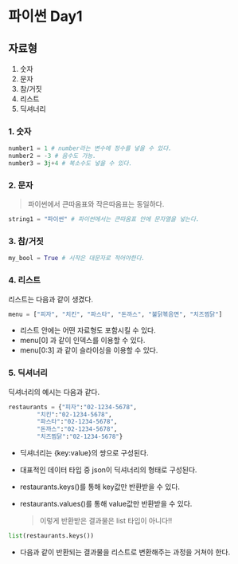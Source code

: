 

# 파이썬 Day1



## 자료형

1. 숫자
2. 문자
3. 참/거짓
4. 리스트
5. 딕셔너리



### 1. 숫자

```python 
number1 = 1 # number라는 변수에 정수를 넣을 수 있다.
number2 = -3 # 음수도 가능.
number3 = 3j+4 # 복소수도 넣을 수 있다.
```

### 2. 문자

> 파이썬에서 큰따옴표와 작은따옴표는 동일하다.

```python
string1 = "파이썬" # 파이썬에서는 큰따옴표 안에 문자열을 넣는다.
```

### 3. 참/거짓

```python
my_bool = True # 시작은 대문자로 적어야한다.
```

### 4. 리스트

리스트는 다음과 같이 생겼다.

```python 
menu = ["피자", "치킨", "파스타", "돈까스", "불닭볶음면", "치즈찜닭"]
```

- 리스트 안에는 어떤 자료형도 포함시킬 수 있다.
- menu[0] 과 같이 인덱스를 이용할 수 있다.
- menu[0:3] 과 같이 슬라이싱을 이용할 수 있다.

### 5. 딕셔너리

딕셔너리의 예시는 다음과 같다.

```python 
restaurants = {"피자":"02-1234-5678",
        "치킨":"02-1234-5678",
        "파스타":"02-1234-5678",
        "돈까스":"02-1234-5678",
        "치즈찜닭":"02-1234-5678"}
```

- 딕셔너리는 {key:value}의 쌍으로 구성된다.

- 대표적인 데이터 타입 중 json이 딕셔너리의 형태로 구성된다.

- restaurants.keys()를 통해 key값만 반환받을 수 있다.

- restaurants.values()를 통해 value값만 반환받을 수 있다.

  > 이렇게 반환받은 결과물은 list 타입이 아니다!!

```python
list(restaurants.keys())
```

- 다음과 같이 반환되는 결과물을 리스트로 변환해주는 과정을 거쳐야 한다.


